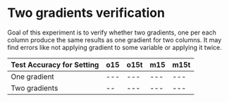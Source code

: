 # Two gradients verification

Goal of this experiment is to verify whether two gradients, one per each column produce the same results as one gradient for two columns. It may find errors like not applying gradient to some variable or applying it twice.

Test Accuracy for Setting | o15 | o15t | m15 | m15t
--- | --- | --- | --- | ---
One gradient | --- | --- | --- | ---
Two gradients | -- | --- | --- | ---
